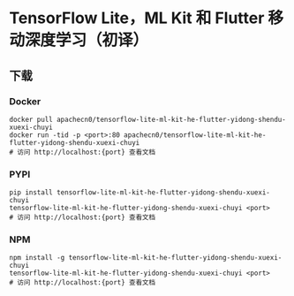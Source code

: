 # TensorFlow Lite，ML Kit 和 Flutter 移动深度学习（初译）

## 下载

### Docker

```
docker pull apachecn0/tensorflow-lite-ml-kit-he-flutter-yidong-shendu-xuexi-chuyi
docker run -tid -p <port>:80 apachecn0/tensorflow-lite-ml-kit-he-flutter-yidong-shendu-xuexi-chuyi
# 访问 http://localhost:{port} 查看文档
```

### PYPI

```
pip install tensorflow-lite-ml-kit-he-flutter-yidong-shendu-xuexi-chuyi
tensorflow-lite-ml-kit-he-flutter-yidong-shendu-xuexi-chuyi <port>
# 访问 http://localhost:{port} 查看文档
```

### NPM

```
npm install -g tensorflow-lite-ml-kit-he-flutter-yidong-shendu-xuexi-chuyi
tensorflow-lite-ml-kit-he-flutter-yidong-shendu-xuexi-chuyi <port>
# 访问 http://localhost:{port} 查看文档
```